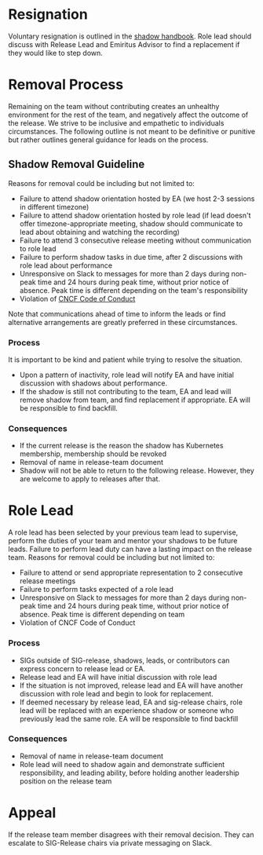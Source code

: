 # Resignation
Voluntary resignation is outlined in the [shadow handbook](https://github.com/leonardpahlke/sig-release/blob/master/release-team/shadows.md). Role lead should discuss with Release Lead and Emiritus Advisor to find a replacement if they would like to step down.

# Removal Process
Remaining on the team without contributing creates an unhealthy environment for the rest of the team, and negatively affect the outcome of the release. We strive to be inclusive and empathetic to individuals circumstances. 
The following outline is not meant to be definitive or punitive but rather outlines general guidance for leads on the process.  
## Shadow Removal Guideline

Reasons for removal could be including but not limited to:
- Failure to attend shadow orientation hosted by EA (we host 2-3 sessions in different timezone)
- Failure to attend shadow orientation hosted by role lead (if lead doesn't offer timezone-appropriate meeting, shadow should communicate to lead about obtaining and watching the recording)
- Failure to attend 3 consecutive release meeting without communication to role lead
- Failure to perform shadow tasks in due time, after 2 discussions with role lead about performance
- Unresponsive on Slack to messages for more than 2 days during non-peak time and 24 hours during peak time, without prior notice of absence. Peak time is different depending on the team's responsibility
- Violation of [CNCF Code of Conduct](http://cncf.io/conduct/)

Note that communications ahead of time to inform the leads or find alternative arrangements are greatly preferred in these circumstances.
### Process
It is important to be kind and patient while trying to resolve the situation.
- Upon a pattern of inactivity, role lead will notify EA and have initial discussion with shadows about performance.
- If the shadow is still not contributing to the team, EA and lead will remove shadow from team, and find replacement if appropriate. EA will be responsible to find backfill.

### Consequences
- If the current release is the reason the shadow has Kubernetes membership, membership should be revoked
- Removal of name in release-team document
- Shadow will not be able to return to the following release. However, they are welcome to apply to releases after that.

# Role Lead
A role lead has been selected by your previous team lead to supervise, perform the duties of your team 
and mentor your shadows to be future leads. Failure to perform lead duty can have a lasting impact on the release team.
Reasons for removal could be including but not limited to:
- Failure to attend or send appropriate representation to 2 consecutive release meetings
- Failure to perform tasks expected of a role lead
- Unresponsive on Slack to messages for more than 2 days during non-peak time and 24 hours during peak time, without prior notice of absence. Peak time is different depending on team
- Violation of CNCF Code of Conduct

### Process
- SIGs outside of SIG-release, shadows, leads, or contributors can express concern to release lead or EA.
- Release lead and EA will have initial discussion with role lead
- If the situation is not improved, release lead and EA will have another discussion with role lead and begin to look for replacement.
- If deemed necessary by release lead, EA and sig-release chairs, role lead will be replaced with an experience shadow or someone who previously lead the same role. EA will be responsible to find backfill
  
### Consequences
- Removal of name in release-team document
- Role lead will need to shadow again and demonstrate sufficient responsibility, and leading ability, before holding another leadership position on the release team

# Appeal
If the release team member disagrees with their removal decision. They can escalate to SIG-Release chairs via private messaging on Slack.
